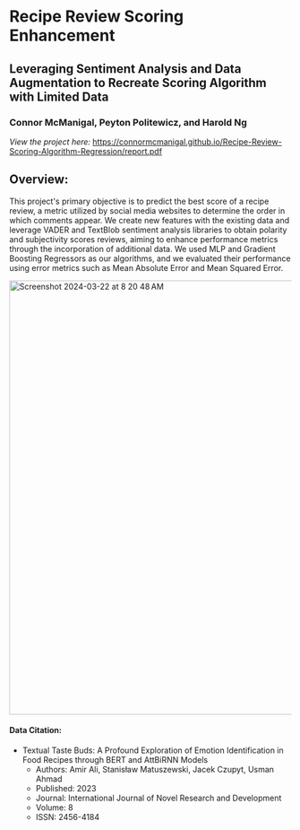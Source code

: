 # Recipe Review Scoring Enhancement
## Leveraging Sentiment Analysis and Data Augmentation to Recreate Scoring Algorithm with Limited Data
### Connor McManigal, Peyton Politewicz, and Harold Ng

*View the project here:* https://connormcmanigal.github.io/Recipe-Review-Scoring-Algorithm-Regression/report.pdf

## Overview:

This project's primary objective is to predict the best score of a recipe review, a metric utilized by social media websites to determine the order in which comments appear. We create new features with the existing data and leverage VADER and TextBlob sentiment analysis libraries to obtain polarity and subjectivity scores reviews, aiming to enhance performance metrics through the incorporation of additional data. We used MLP and Gradient Boosting Regressors as our algorithms, and we evaluated their performance using error metrics such as Mean Absolute Error and Mean Squared Error.

<img width="774" alt="Screenshot 2024-03-22 at 8 20 48 AM" src="https://github.com/connormcmanigal/Recipe_Review_ML/assets/99215808/e04f4aa0-1fc0-4423-8f4c-0c263fddc29a">


#### Data Citation:

- Textual Taste Buds: A Profound Exploration of Emotion Identification in Food Recipes through BERT and AttBiRNN Models
  - Authors: Amir Ali, Stanisław Matuszewski, Jacek Czupyt, Usman Ahmad
  - Published: 2023
  - Journal: International Journal of Novel Research and Development
  - Volume: 8
  - ISSN: 2456-4184
